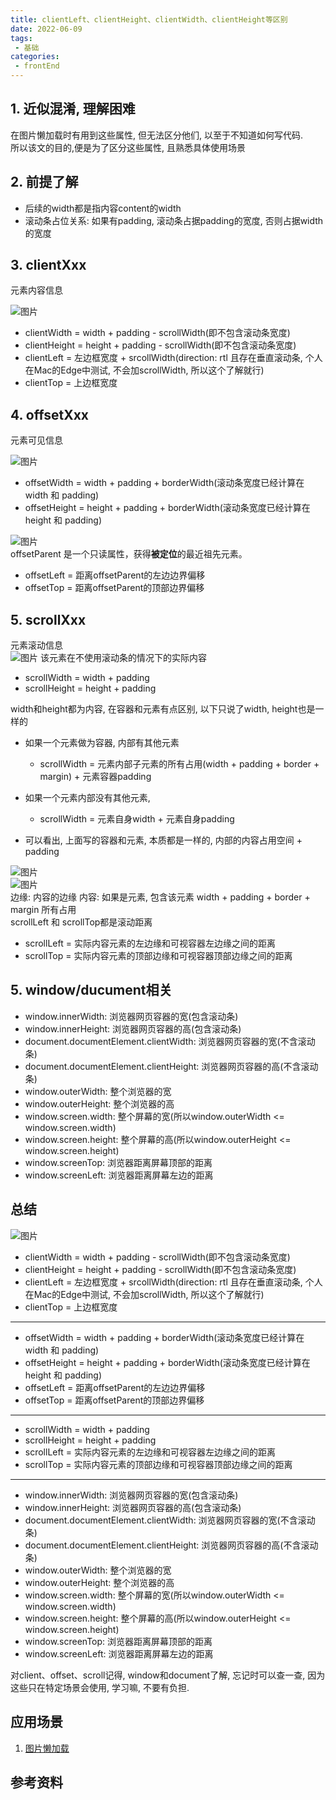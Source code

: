 ```yaml
---
title: clientLeft、clientHeight、clientWidth、clientHeight等区别
date: 2022-06-09
tags:
 - 基础
categories: 
 - frontEnd
---
```


## 1. 近似混淆, 理解困难
在图片懒加载时有用到这些属性, 但无法区分他们, 以至于不知道如何写代码.    
所以该文的目的,便是为了区分这些属性, 且熟悉具体使用场景


## 2. 前提了解
- 后续的width都是指内容content的width
- 滚动条占位关系: 如果有padding, 滚动条占据padding的宽度, 否则占据width的宽度

## 3. clientXxx
元素内容信息
 
![图片](../assets/220609-1-1.png 'clientXxx')
- clientWidth = width + padding - scrollWidth(即不包含滚动条宽度)
- clientHeight = height + padding - scrollWidth(即不包含滚动条宽度)
- clientLeft =  左边框宽度 + srcollWidth(direction: rtl 且存在垂直滚动条, 个人在Mac的Edge中测试, 不会加scrollWidth, 所以这个了解就行)
- clientTop = 上边框宽度
   

## 4. offsetXxx
元素可见信息

![图片](../assets/220609-1-2.png 'offsetXxx')

- offsetWidth = width + padding + borderWidth(滚动条宽度已经计算在width 和 padding)
- offsetHeight = height + padding + borderWidth(滚动条宽度已经计算在height 和 padding)


![图片](../assets/220609-1-3.png 'offsetXxx')    
offsetParent 是一个只读属性，获得**被定位**的最近祖先元素。    
- offsetLeft = 距离offsetParent的左边边界偏移
- offsetTop = 距离offsetParent的顶部边界偏移


## 5. scrollXxx
元素滚动信息    
![图片](../assets/220609-1-4.png 'ScrollXxx')
该元素在不使用滚动条的情况下的实际内容
- scrollWidth = width + padding
- scrollHeight = height + padding     

width和height都为内容, 在容器和元素有点区别, 以下只说了width, height也是一样的    
- 如果一个元素做为容器, 内部有其他元素     
    - scrollWidth = 元素内部子元素的所有占用(width + padding + border + margin) + 元素容器padding      

- 如果一个元素内部没有其他元素, 
    - scrollWidth = 元素自身width + 元素自身padding
- 可以看出, 上面写的容器和元素, 本质都是一样的, 内部的内容占用空间 + padding

![图片](../assets/220609-1-5.png 'ScrollXxx')    
![图片](../assets/220609-1-6.png 'ScrollXxx')    
边缘: 内容的边缘    内容: 如果是元素, 包含该元素 width + padding + border + margin 所有占用     
scrollLeft 和 scrollTop都是滚动距离
- scrollLeft = 实际内容元素的左边缘和可视容器左边缘之间的距离
- scrollTop = 实际内容元素的顶部边缘和可视容器顶部边缘之间的距离


## 5. window/ducument相关
- window.innerWidth:    浏览器网页容器的宽(包含滚动条)
- window.innerHeight:   浏览器网页容器的高(包含滚动条)
- document.documentElement.clientWidth: 浏览器网页容器的宽(不含滚动条)
- document.documentElement.clientHeight: 浏览器网页容器的高(不含滚动条)    
- window.outerWidth:    整个浏览器的宽
- window.outerHeight:   整个浏览器的高
- window.screen.width:    整个屏幕的宽(所以window.outerWidth <= window.screen.width)
- window.screen.height:   整个屏幕的高(所以window.outerHeight <= window.screen.height)
- window.screenTop: 浏览器距离屏幕顶部的距离
- window.screenLeft: 浏览器距离屏幕左边的距离
## 总结
![图片](../assets/220609-1-7.png '总结')    
- clientWidth = width + padding - scrollWidth(即不包含滚动条宽度)
- clientHeight = height + padding - scrollWidth(即不包含滚动条宽度)
- clientLeft =  左边框宽度 + srcollWidth(direction: rtl 且存在垂直滚动条, 个人在Mac的Edge中测试, 不会加scrollWidth, 所以这个了解就行)
- clientTop = 上边框宽度

---

- offsetWidth = width + padding + borderWidth(滚动条宽度已经计算在width 和 padding)
- offsetHeight = height + padding + borderWidth(滚动条宽度已经计算在height 和 padding)
- offsetLeft = 距离offsetParent的左边边界偏移
- offsetTop = 距离offsetParent的顶部边界偏移

---

- scrollWidth = width + padding
- scrollHeight = height + padding
- scrollLeft = 实际内容元素的左边缘和可视容器左边缘之间的距离
- scrollTop = 实际内容元素的顶部边缘和可视容器顶部边缘之间的距离

---

- window.innerWidth:    浏览器网页容器的宽(包含滚动条)
- window.innerHeight:   浏览器网页容器的高(包含滚动条)
- document.documentElement.clientWidth: 浏览器网页容器的宽(不含滚动条)
- document.documentElement.clientHeight: 浏览器网页容器的高(不含滚动条)    
- window.outerWidth:    整个浏览器的宽
- window.outerHeight:   整个浏览器的高
- window.screen.width:    整个屏幕的宽(所以window.outerWidth <= window.screen.width)
- window.screen.height:   整个屏幕的高(所以window.outerHeight <= window.screen.height)
- window.screenTop: 浏览器距离屏幕顶部的距离
- window.screenLeft: 浏览器距离屏幕左边的距离     

对client、offset、scroll记得, window和document了解, 忘记时可以查一查, 因为这些只在特定场景会使用, 学习嘛, 不要有负担.
## 应用场景
1. [图片懒加载](/views/frontEnd/2022/220609.html) 





## 参考资料




